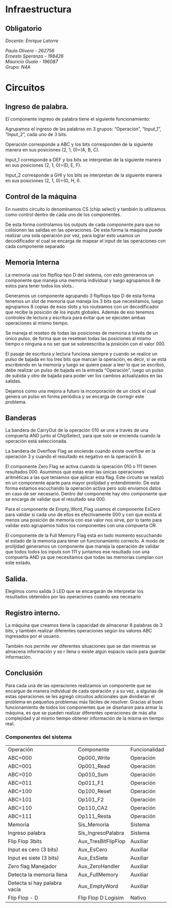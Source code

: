 # Infraestructura

## Obligatorio

*Docente: Enrique Latorre* <br>

*Paula Olivera - 262756* <br>
*Ernesto Speranza - 198426* <br>
*Mauricio Guala  - 196087* <br>
*Grupo: N4A* <br>

# Circuitos


## Ingreso de palabra. 

El componente ingreso de palabra tiene el siguiente funcionamiento:

Agrupamos el ingreso de las palabras en 3 grupos: “Operación”, “Input_1”, “Input_2”, cada uno de 3 bits.

Operación corresponde a ABC y los bits corresponden de la siguiente manera en sus posiciones (2, 1, 0)=(A, B, C).

Input_1 corresponde a DEF y los bits se interpretan de la siguiente manera en sus posiciones (2, 1, 0)=(D, E, F).

Input_2 corresponde a GHI y los bits se interpretan de la siguiente manera en sus posiciones (2, 1, 0)=(G, H, I).


## Control de la máquina

En nuestro circuito lo denominamos CS (chip select) y también lo utilizamos como control dentro de cada uno de los componentes.

De esta forma controlamos los outputs de cada componente para que no colisionen las salidas en las operaciones. De esta forma la máquina puede realizar una sola operación por vez, para lograr esto usamos un decodificador el cual se encarga de mapear el input de las operaciones con cada componente separado


## Memoria Interna

La memoria usa los flipflop tipo D del sistema, con esto generamos un componente que maneja una memoria individual y luego agrupamos 8 de estos para tener todos los slots..

Generamos un componente agrupando 3 flipflops tipo D de esta forma tenemos un slot de memoria que maneja los 3 bits que necesitamos, luego agrupamos 8 copias de esos slots y los routeamos con un decodificador que recibe la posición de los inputs globales. Además de eso tenemos controles de lectura y escritura para evitar que se ejecuten ambas operaciones al mismo tiempo.

Se maneja el reseteo de todas las posiciones de memoria a través de un único pulso, de forma que se resetean todas las posiciones al mismo tiempo o ninguna a no ser que se sobreescriba la posición con el valor 000.

El pasaje de escritura y lectura funciona siempre y cuando se realice un pulso de bajada en los tres bits que marcan la operación, es decir, si se está escribiendo en la memoria y luego se quiere pasar a leer lo que se escribió, debe realizar un pulso de bajada en la entrada “Operación”, luego un pulso de subida y otro de bajada para poder ver los cambios actualizados en las salidas. 

Dejamos como una mejora a futuro la incorporación de un clock el cual genera un pulso en forma periódica y se encarga de corregir este problema.


## Banderas

La bandera de CarryOut de la operación 010 se une a través de una compuerta AND junto al ChipSelect, para que solo se encienda cuando la operación está seleccionada.

La bandera de Overflow Flag se enciende cuando existe overflow en la operación 3 y cuando el resultado es negativo en la operación 8.

El componente Zero Flag se activa cuando la operación 010 o 111 tienen resultados 000. Asumimos que estas eran las únicas operaciones aritméticas a las que teníamos que aplicar esta flag. Este circuito se realizó en un componente aparte para mayor prolijidad y entendimiento. De esta forma estamos escuchando la operación activa pero solo enviamos datos en caso de ser necesario. Dentro del componente hay otro componente que se encarga de validar que el resultado sea 000. 

Para el componente de Empty_Word_Flag usamos el componente EsCero para validar si cada uno de ellos es efectivamente 000 y con que exista al menos una posición de memoria con ese valor nos sirve, por lo tanto para validar esto agrupamos todos los componentes con una compuerta OR.

El componente de la Full Memory Flag está en todo momento escuchando el estado de la memoria para tener un funcionamiento correcto. A modo de prolijidad generamos un componente que maneja la operación de validar que todos todos los inputs son 111 y juntamos ese resultado con una compuerta AND ya que necesitamos que todas las memorias cumplan con este estado.


## Salida.

Elegimos como salida 3 LED que se encargarán de interpretar los resultados obtenidos por las operaciones cuando sea necesario 


## Registro interno.

La máquina que creamos tiene la capacidad de almacenar 8 palabras de 3 bits, y también realizar diferentes operaciones según los valores ABC ingresados por el usuario. 

También nos permite ver diferentes situaciones que se dan mientras se almacena información y se r llena o existe algún espacio vacío para guardar información. 


## Conclusión

Para cada una de las operaciones realizamos un componente que se encargue de manera individual de cada operación y a su vez, a algunas de estas operaciones se les agregó circuitos adicionales que dividieran el problema en pequeños problemas más fáciles de resolver. Gracias al buen funcionamiento de todos los componentes que se diseñaron para armar la máquina, es que se pueden realizar diferentes operaciones de más alta complejidad y al mismo tiempo obtener información de la misma en tiempo real. 


### Componentes del sistema


<table>
  <tr>
   <td>Operación
   </td>
   <td>Componente
   </td>
   <td>Funcionalidad
   </td>
  </tr>
  <tr>
   <td>ABC=000
   </td>
   <td>Op000_Write
   </td>
   <td>Operación
   </td>
  </tr>
  <tr>
   <td>ABC=001
   </td>
   <td>Op001_Read
   </td>
   <td>Operación
   </td>
  </tr>
  <tr>
   <td>ABC=010
   </td>
   <td>Op010_Sum
   </td>
   <td>Operación
   </td>
  </tr>
  <tr>
   <td>ABC=011
   </td>
   <td>Op011_F1
   </td>
   <td>Operación
   </td>
  </tr>
  <tr>
   <td>ABC=100
   </td>
   <td>Op100_Reset
   </td>
   <td>Operación
   </td>
  </tr>
  <tr>
   <td>ABC=101
   </td>
   <td>Op101_F2
   </td>
   <td>Operación
   </td>
  </tr>
  <tr>
   <td>ABC=110
   </td>
   <td>Op110_CA2
   </td>
   <td>Operación
   </td>
  </tr>
  <tr>
   <td>ABC=111
   </td>
   <td>Op111_Resta
   </td>
   <td>Operación
   </td>
  </tr>
  <tr>
   <td>Memoria
   </td>
   <td>Sis_Memoria
   </td>
   <td>Sistema
   </td>
  </tr>
  <tr>
   <td>Ingreso palabra
   </td>
   <td>Sis_IngresoPalabra
   </td>
   <td>Sistema
   </td>
  </tr>
  <tr>
   <td>Flip Flop 3bits
   </td>
   <td>Aux_TresBitFlipFlop
   </td>
   <td>Auxiliar
   </td>
  </tr>
  <tr>
   <td>Input es cero (3 bits)
   </td>
   <td>Aux_EsCero
   </td>
   <td>Auxiliar
   </td>
  </tr>
  <tr>
   <td>Input es siete (3 bits)
   </td>
   <td>Aux_EsSiete
   </td>
   <td>Auxiliar
   </td>
  </tr>
  <tr>
   <td>Zero flag Manejador
   </td>
   <td>Aux_ZeroHandler
   </td>
   <td>Auxiliar
   </td>
  </tr>
  <tr>
   <td>Detecta la memoria llena
   </td>
   <td>Aux_FullMemory
   </td>
   <td>Auxiliar
   </td>
  </tr>
  <tr>
   <td>Detecta si hay palabra vacía
   </td>
   <td>Aux_EmptyWord
   </td>
   <td>Auxiliar
   </td>
  </tr>
  <tr>
   <td>Flip Flop - D
   </td>
   <td>Flip Flop D Logisim
   </td>
   <td>Nativo
   </td>
  </tr>
</table>

